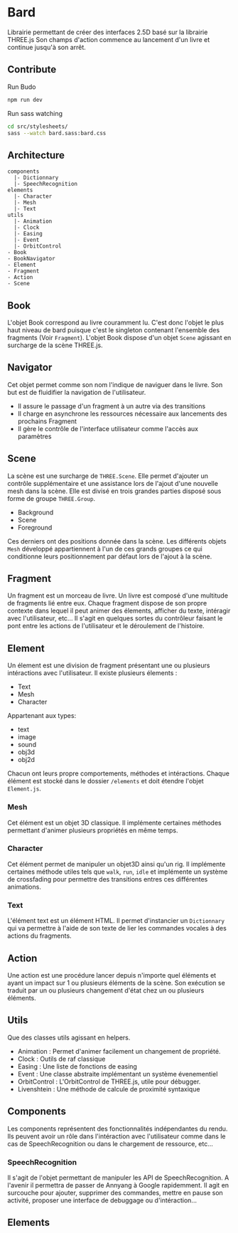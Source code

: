 # Bard 

Librairie permettant de créer des interfaces 2.5D basé sur la librairie THREE.js
Son champs d'action commence au lancement d'un livre et continue jusqu'à son arrêt. 

## Contribute

Run Budo
``` bash
npm run dev
```

Run sass watching
``` bash
cd src/stylesheets/
sass --watch bard.sass:bard.css
```

## Architecture 

```
components
  |- Dictionnary 
  |- SpeechRecognition
elements
  |- Character
  |- Mesh
  |- Text
utils
  |- Animation
  |- Clock
  |- Easing
  |- Event
  |- OrbitControl
- Book
- BookNavigator
- Element
- Fragment 
- Action
- Scene
```
## Book 

L'objet Book correspond au livre couramment lu. C'est donc l'objet le plus haut niveau de bard puisque c'est le singleton contenant l'ensemble des fragments (Voir `Fragment`). L'objet Book dispose d'un objet `Scene` agissant en surcharge de la scène THREE.js. 

## Navigator
Cet objet permet comme son nom l'indique de naviguer dans le livre. Son but est de fluidifier la navigation de l'utilisateur. 
- Il assure le passage d'un fragment à un autre via des transitions
- Il charge en asynchrone les ressources nécessaire aux lancements des prochains Fragment 
- Il gère le contrôle de l'interface utilisateur comme l'accès aux paramètres

## Scene 

La scène est une surcharge de `THREE.Scene`. Elle permet d'ajouter un contrôle supplémentaire et une assistance lors de l'ajout d'une nouvelle mesh dans la scène. 
Elle est divisé en trois grandes parties disposé sous forme de groupe `THREE.Group`. 
- Background
- Scene
- Foreground

Ces derniers ont des positions donnée dans la scène. 
Les différents objets `Mesh` développé appartiennent à l'un de ces grands groupes ce qui conditionne leurs positionnement par défaut lors de l'ajout à la scène. 

## Fragment 

Un fragment est un morceau de livre. Un livre est composé d'une multitude de fragments lié entre eux. Chaque fragment dispose de son propre contexte dans lequel il peut animer des élements, afficher du texte, intéragir avec l'utilisateur, etc... Il s'agit en quelques sortes du contrôleur faisant le pont entre les actions de l'utilisateur et le déroulement de l'histoire. 

## Element

Un élement est une division de fragment présentant une ou plusieurs intéractions avec l'utilisateur. Il existe plusieurs élements : 
- Text
- Mesh
- Character

Appartenant aux types: 
- text
- image
- sound
- obj3d
- obj2d

Chacun ont leurs propre comportements, méthodes et intéractions.
Chaque élément est stocké dans le dossier `/elements` et doit étendre l'objet `Element.js`.

### Mesh
Cet élément est un objet 3D classique. 
Il implémente certaines méthodes permettant d'animer plusieurs propriétés en même temps.  

### Character 
Cet élément permet de manipuler un objet3D ainsi qu'un rig. Il implémente certaines méthode utiles tels que `walk`, `run`, `idle` et implémente un système de crossfading pour permettre des transitions entres ces différentes animations.

### Text 
L'élément text est un élément HTML. Il permet d'instancier un `Dictionnary` qui va permettre à l'aide de son texte de lier les commandes vocales à des actions du fragments. 

## Action
Une action est une procédure lancer depuis n'importe quel éléments et ayant un impact sur 1 ou plusieurs éléments de la scène. Son exécution se traduit par un ou plusieurs changement d'état chez un ou plusieurs éléments.

## Utils

Que des classes utils agissant en helpers. 
- Animation : Permet d'animer facilement un changement de propriété. 
- Clock : Outils de raf classique
- Easing : Une liste de fonctions de easing 
- Event : Une classe abstraite implémentant un système évenementiel
- OrbitControl : L'OrbitControl de THREE.js, utile pour débugger.
- Livenshtein : Une méthode de calcule de proximité syntaxique

## Components

Les components représentent des fonctionnalités indépendantes du rendu. Ils peuvent avoir un rôle dans l'intéraction avec l'utilisateur comme dans le cas de SpeechRecognition ou dans le chargement de ressource, etc...

### SpeechRecognition
Il s'agit de l'objet permettant de manipuler les API de SpeechRecognition. A l'avenir il permettra de passer de Annyang à Google rapidemment. Il agit en surcouche pour ajouter, supprimer des commandes, mettre en pause son activité, proposer une interface de debuggage ou d'intéraction...

## Elements

 
